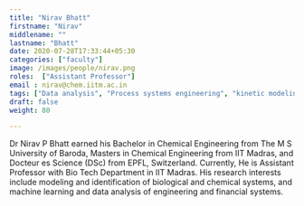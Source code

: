```yaml
---
title: "Nirav Bhatt"
firstname: "Nirav"
middlename: ""
lastname: "Bhatt"
date: 2020-07-28T17:33:44+05:30
categories: ["faculty"]
image: /images/people/nirav.png
roles:  ["Assistant Professor"]
email : nirav@chem.iitm.ac.in
tags: ["Data analysis", "Process systems engineering", "kinetic modeling"]
draft: false
weight: 80

---
```


Dr Nirav P Bhatt earned his Bachelor in Chemical Engineering from The M S University of Baroda, Masters in Chemical Engineering from IIT Madras, and Docteur es Science (DSc) from EPFL, Switzerland. Currently, He is Assistant Professor with Bio Tech Department in IIT Madras. His research interests include modeling and identification of biological and chemical systems, and machine learning and data analysis of engineering and financial systems.